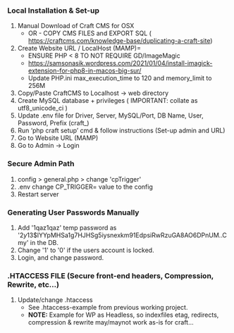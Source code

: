 ### Local Installation & Set-up

1. Manual Download of Craft CMS for OSX
    - OR - COPY CMS FILES and EXPORT SQL ( https://craftcms.com/knowledge-base/duplicating-a-craft-site)
2. Create Website URL / LocalHost (MAMP)=
    - ENSURE PHP < 8 TO NOT REQUIRE GD/ImageMagic
    - https://samsonasik.wordpress.com/2021/01/04/install-imagick-extension-for-php8-in-macos-big-sur/
    - Update PHP.ini max_execution_time to 120 and memory_limit to 256M
3.	Copy/Paste CraftCMS to Localhost -> web directory
4.	Create MySQL database + privileges ( IMPORTANT: collate as utf8_unicode_ci )
5.	Update .env file for Driver, Server, MySQL/Port, DB Name, User, Password, Prefix (craft_)
6.	Run ‘php craft setup’ cmd & follow instructions (Set-up admin and URL)
7.	Go to Website URL (MAMP)
8.	Go to Admin -> Login



### Secure Admin Path
1. config > general.php > change 'cpTrigger'
2. .env change CP_TRIGGER= value to the config
3. Restart server

### Generating User Passwords Manually
1. Add '1qaz1qaz' temp password as '$2y$13$lYYpMHSa1g7HJHSg5iysnexkm91EdpsiRwRzuGA8AO6DPnUM..Cmy' in the DB.
2. Change '1' to '0' if the users account is locked.
3. Login, and change password.

### .HTACCESS FILE (Secure front-end headers, Compression, Rewrite, etc...)
1. Update/change .htaccess
    - See .htaccess-example from previous working project.
    - **NOTE:** Example for WP as Headless, so indexfiles etag, redirects, compression & rewrite may/maynot work as-is for craft...


